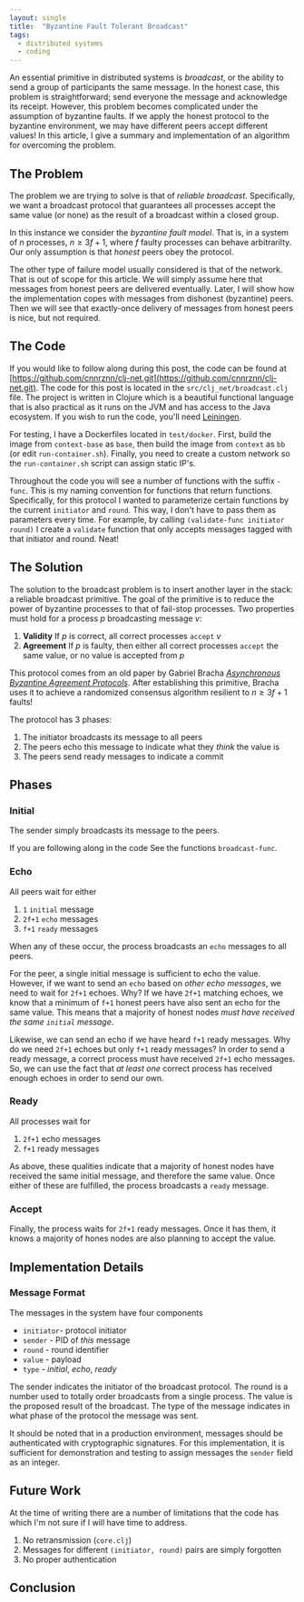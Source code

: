 ```yaml
---
layout: single
title:  "Byzantine Fault Tolerant Broadcast"
tags:
  - distributed systems
  - coding
---
```


An essential primitive in distributed systems is _broadcast_, or the ability to send a group of participants the same message.
In the honest case, this problem is straightforward; send everyone the message and acknowledge its receipt.
However, this problem becomes complicated under the assumption of byzantine faults.
If we apply the honest protocol to the byzantine environment, we may have different peers accept different values!
In this article, I give a summary and implementation of an algorithm for overcoming the problem.

## The Problem
The problem we are trying to solve is that of _reliable broadcast_.
Specifically, we want a broadcast protocol that guarantees all processes accept the same value (or none) as the result of a broadcast within a closed group.

In this instance we consider the _byzantine fault model_.
That is, in a system of $n$ processes, $n \geq 3f+1$, where $f$ faulty processes can behave arbitrarilty.
Our only assumption is that _honest_ peers obey the protocol.

The other type of failure model usually considered is that of the network.
That is out of scope for this article.
We will simply assume here that messages from honest peers are delivered eventually.
Later, I will show how the implementation copes with messages from dishonest (byzantine) peers.
Then we will see that exactly-once delivery of messages from honest peers is nice, but not required.

## The Code
If you would like to follow along during this post, the code can be found at [https://github.com/cnnrznn/clj-net.git](https://github.com/cnnrznn/clj-net.git).
The code for this post is located in the `src/clj_net/broadcast.clj` file.
The project is written in Clojure which is a beautiful functional language that is also practical as it runs on the JVM and has access to the Java ecosystem.
If you wish to run the code, you'll need [Leiningen](https://leiningen.org/).

For testing, I have a Dockerfiles located in `test/docker`.
First, build the image from `context-base` as `base`, then build the image from `context` as `bb` (or edit `run-container.sh`).
Finally, you need to create a custom network so the `run-container.sh` script can assign static IP's.

Throughout the code you will see a number of functions with the suffix `-func`.
This is my naming convention for functions that return functions.
Specifically, for this protocol I wanted to parameterize certain functions by the current `initiator` and `round`.
This way, I don't have to pass them as parameters every time.
For example, by calling `(validate-func initiator round)` I create a `validate` function that only accepts messages tagged with that initiator and round.
Neat!

## The Solution
The solution to the broadcast problem is to insert another layer in the stack: a reliable broadcast primitive.
The goal of the primitive is to reduce the power of byzantine processes to that of fail-stop processes.
Two properties must hold for a process $p$ broadcasting message $v$:

1. **Validity** If $p$ is correct, all correct processes `accept` $v$
2. **Agreement** If $p$ is faulty, then either all correct processes `accept` the same value, or no value is accepted from $p$

This protocol comes from an old paper by Gabriel Bracha _[Asynchronous Byzantine Agreement Protocols](https://core.ac.uk/download/pdf/82523202.pdf)_.
After establishing this primitive, Bracha uses it to achieve a randomized consensus algorithm resilient to $n \geq 3f+1$ faults!

The protocol has 3 phases:
1. The initiator broadcasts its message to all peers
2. The peers echo this message to indicate what they *think* the value is
3. The peers send ready messages to indicate a commit

## Phases

### Initial
The sender simply broadcasts its message to the peers.

If you are following along in the code See the functions `broadcast-func`.

### Echo
All peers wait for either
1. `1` `initial` message
2. `2f+1` `echo` messages
3. `f+1` `ready` messages

When any of these occur, the process broadcasts an `echo` messages to all peers.

For the peer, a single initial message is sufficient to echo the value.
However, if we want to send an `echo` based on *other echo messages*, we need to wait for `2f+1` echoes.
Why?
If we have `2f+1` matching echoes, we know that a minimum of `f+1` honest peers have also sent an echo for the same value.
This means that a majority of honest nodes *must have received the same `initial` message*.

Likewise, we can send an echo if we have heard `f+1` ready messages.
Why do we need `2f+1` echoes but only `f+1` ready messages?
In order to send a ready message, a correct process must have received `2f+1` echo messages.
So, we can use the fact that *at least one* correct process has received enough echoes in order to send our own.

### Ready
All processes wait for
1. `2f+1` echo messages
2. `f+1` ready messages

As above, these qualities indicate that a majority of honest nodes have received the same initial message, and therefore the same value.
Once either of these are fulfilled, the process broadcasts a `ready` message.

### Accept
Finally, the process waits for `2f+1` ready messages.
Once it has them, it knows a majority of hones nodes are also planning to accept the value.

## Implementation Details

### Message Format
The messages in the system have four components
* `initiator`- protocol initiator
* `sender` - PID of *this* message
* `round` - round identifier
* `value` - payload
* `type` - *initial*, *echo*, *ready*

The sender indicates the initiator of the broadcast protocol.
The round is a number used to totally order broadcasts from a single process.
The value is the proposed result of the broadcast.
The type of the message indicates in what phase of the protocol the message was sent.

It should be noted that in a production environment, messages should be authenticated with cryptographic signatures.
For this implementation, it is sufficient for demonstration and testing to assign messages the `sender` field as an integer.

## Future Work
At the time of writing there are a number of limitations that the code has which I'm not sure if I will have time to address.

1. No retransmission (`core.clj`)
2. Messages for different `(initiator, round)` pairs are simply forgotten
3. No proper authentication

## Conclusion
